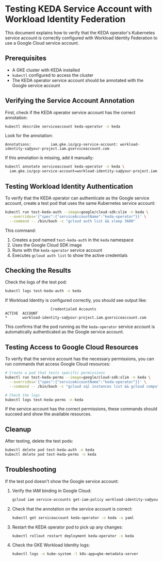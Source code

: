 # Testing KEDA Service Account with Workload Identity Federation

This document explains how to verify that the KEDA operator's Kubernetes service account is correctly configured with Workload Identity Federation to use a Google Cloud service account.

## Prerequisites

- A GKE cluster with KEDA installed
- `kubectl` configured to access the cluster
- The KEDA operator service account should be annotated with the Google service account

## Verifying the Service Account Annotation

First, check if the KEDA operator service account has the correct annotation:

```bash
kubectl describe serviceaccount keda-operator -n keda
```

Look for the annotation:
```
Annotations:         iam.gke.io/gcp-service-account: workload-identity-sa@your-project.iam.gserviceaccount.com
```

If this annotation is missing, add it manually:
```bash
kubectl annotate serviceaccount keda-operator -n keda \
  iam.gke.io/gcp-service-account=workload-identity-sa@your-project.iam.gserviceaccount.com
```

## Testing Workload Identity Authentication

To verify that the KEDA operator can authenticate as the Google service account, create a test pod that uses the same Kubernetes service account:

```bash
kubectl run test-keda-auth --image=google/cloud-sdk:slim -n keda \
  --overrides='{"spec":{"serviceAccountName":"keda-operator"}}' \
  --command -- /bin/bash -c "gcloud auth list && sleep 3600"
```

This command:
1. Creates a pod named `test-keda-auth` in the `keda` namespace
2. Uses the Google Cloud SDK image
3. Runs with the `keda-operator` service account
4. Executes `gcloud auth list` to show the active credentials

## Checking the Results

Check the logs of the test pod:

```bash
kubectl logs test-keda-auth -n keda
```

If Workload Identity is configured correctly, you should see output like:

```
                     Credentialed Accounts
ACTIVE  ACCOUNT
*       workload-identity-sa@your-project.iam.gserviceaccount.com
```

This confirms that the pod running as the `keda-operator` service account is automatically authenticated as the Google service account.

## Testing Access to Google Cloud Resources

To verify that the service account has the necessary permissions, you can run commands that access Google Cloud resources:

```bash
# Create a pod that tests specific permissions
kubectl run test-keda-perms --image=google/cloud-sdk:slim -n keda \
  --overrides='{"spec":{"serviceAccountName":"keda-operator"}}' \
  --command -- /bin/bash -c "gcloud sql instances list && gcloud compute instances list && sleep 3600"

# Check the logs
kubectl logs test-keda-perms -n keda
```

If the service account has the correct permissions, these commands should succeed and show the available resources.

## Cleanup

After testing, delete the test pods:

```bash
kubectl delete pod test-keda-auth -n keda
kubectl delete pod test-keda-perms -n keda
```

## Troubleshooting

If the test pod doesn't show the Google service account:

1. Verify the IAM binding in Google Cloud:
   ```bash
   gcloud iam service-accounts get-iam-policy workload-identity-sa@your-project.iam.gserviceaccount.com
   ```

2. Check that the annotation on the service account is correct:
   ```bash
   kubectl get serviceaccount keda-operator -n keda -o yaml
   ```

3. Restart the KEDA operator pod to pick up any changes:
   ```bash
   kubectl rollout restart deployment keda-operator -n keda
   ```

4. Check the GKE Workload Identity logs:
   ```bash
   kubectl logs -n kube-system -l k8s-app=gke-metadata-server
   ```